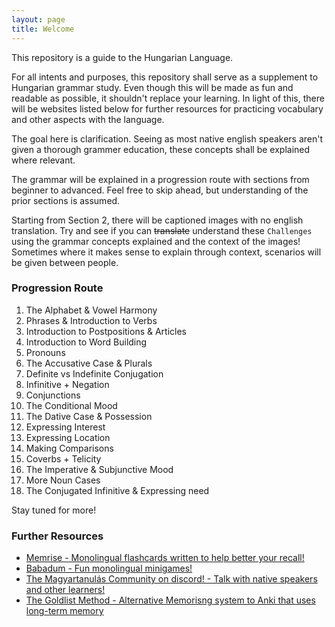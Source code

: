 ```yaml
---
layout: page
title: Welcome
---
```


This repository is a guide to the Hungarian Language.

For all intents and purposes, this repository shall serve as a supplement to Hungarian grammar study. Even though
this will be made as fun and readable as possible, it shouldn't replace your learning. In light of this, there will be
websites listed below for further resources for practicing vocabulary and other aspects with the language.

The goal here is clarification. Seeing as most native english speakers aren't given a thorough grammer education, these concepts
shall be explained where relevant. 

The grammar will be explained in a progression route with sections from beginner to advanced. Feel free to skip ahead, but understanding of the prior sections is assumed.

Starting from Section 2, there will be captioned images with no english translation. Try and see if you can ~~translate~~ understand these `Challenges` using the grammar concepts explained and the context of the images! Sometimes where it makes sense to explain through context, scenarios will be given between people.

### Progression Route

1. The Alphabet & Vowel Harmony
2. Phrases & Introduction to Verbs
3. Introduction to Postpositions & Articles
4. Introduction to Word Building
5. Pronouns
5. The Accusative Case & Plurals
6. Definite vs Indefinite Conjugation
7. Infinitive + Negation
8. Conjunctions
9. The Conditional Mood
10. The Dative Case & Possession
11. Expressing Interest
12. Expressing Location
13. Making Comparisons
14. Coverbs + Telicity
15. The Imperative & Subjunctive Mood
16. More Noun Cases
17. The Conjugated Infinitive & Expressing need

Stay tuned for more!

### Further Resources

* [Memrise - Monolingual flashcards written to help better your recall!](https://www.memrise.com/group/262696/)
* [Babadum - Fun monolingual minigames!](https://babadum.com/)
* [The Magyartanulás Community on discord! - Talk with native speakers and other learners!](https://discord.gg/wSg45QS)
* [The Goldlist Method - Alternative Memorisng system to Anki that uses long-term memory](https://www.youtube.com/watch?v=Ixxq8moh4pg)
